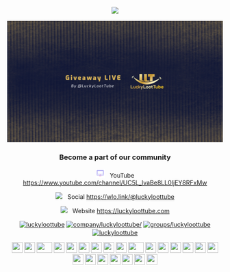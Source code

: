 <p align="center">
  <img src="https://readme-typing-svg.herokuapp.com?color=F70000&lines=LuckyLootTube+-+Digital+Philanthropy%E2%9D%A4%EF%B8%8F">
</p>
<p align="center"> <img src="LLT-Banner.png" /> </p>
<h3 align="center">Become a part of our community</h3>

<div align="center">

<img src="x.gif?raw=true" width="21" />&nbsp;&nbsp; YouTube https://www.youtube.com/channel/UC5L_lvaBe8LL0IjEY8RFxMw

<img src="https://github.com/Gapur/Gapur/blob/main/assets/message.gif?raw=true" width="21" />&nbsp;&nbsp; Social https://wlo.link/@luckyloottube

<img src="https://github.com/Gapur/Gapur/blob/main/assets/developer.gif?raw=true" width="21" />&nbsp;&nbsp; Website https://luckyloottube.com

</div>

<p align="center">
<a href="https://twitter.com/luckyloottube" target="blank"><img align="center" src="https://raw.githubusercontent.com/rahuldkjain/github-profile-readme-generator/master/src/images/icons/Social/twitter.svg" alt="luckyloottube" height="30" width="40" /></a>
<a href="https://linkedin.com/in/company/luckyloottube/" target="blank"><img align="center" src="https://raw.githubusercontent.com/rahuldkjain/github-profile-readme-generator/master/src/images/icons/Social/linked-in-alt.svg" alt="company/luckyloottube/" height="30" width="40" /></a>
<a href="https://fb.com/groups/luckyloottube" target="blank"><img align="center" src="https://raw.githubusercontent.com/rahuldkjain/github-profile-readme-generator/master/src/images/icons/Social/facebook.svg" alt="groups/luckyloottube" height="30" width="40" /></a>
<a href="https://instagram.com/luckyloottube" target="blank"><img align="center" src="https://raw.githubusercontent.com/rahuldkjain/github-profile-readme-generator/master/src/images/icons/Social/instagram.svg" alt="luckyloottube" height="30" width="40" /></a>
</p>




  <div align="center">
    <img src="https://cultofthepartyparrot.com/parrots/hd/githubparrot.gif" width="25" height="25"/>
    <img src="https://cultofthepartyparrot.com/flags/hd/iranparrot.gif" width="25" height="25"/>
    <img src="https://cultofthepartyparrot.com/parrots/asyncparrot.gif" width="36" height="25"/>
    <img src="https://cultofthepartyparrot.com/parrots/hd/60fpsparrot.gif" width="25" height="25"/>
    <img src="https://cultofthepartyparrot.com/parrots/hd/jumpingparrot.gif" width="25" height="25"/>
    <img src="https://cultofthepartyparrot.com/parrots/hd/opensourceparrot.gif" width="25" height="25"/>
    <img src="https://cultofthepartyparrot.com/parrots/hd/dealwithitnowparrot.gif" width="25" height="25"/>
    <img src="https://cultofthepartyparrot.com/parrots/hd/hypnoparrotlight.gif" width="25" height="25"/>
    <img src="https://cultofthepartyparrot.com/parrots/databaseparrot.gif" width="25" height="25"/>
    <img src="https://cultofthepartyparrot.com/parrots/fixparrot.gif" width="36" height="25"/>
    <img src="https://cultofthepartyparrot.com/parrots/hd/laptop_parrot.gif" width="25" height="25"/>
    <img src="https://cultofthepartyparrot.com/parrots/hd/spinningparrot.gif" width="25" height="25"/>
    <img src="https://cultofthepartyparrot.com/parrots/hd/levitationparrot.gif" width="25" height="25"/>
    <img src="https://cultofthepartyparrot.com/parrots/hd/meldparrot.gif" width="25" height="25"/>
    <img src="https://cultofthepartyparrot.com/parrots/slomoparrot.gif" width="25" height="25"/>
    <img src="https://cultofthepartyparrot.com/parrots/hd/moonwalkingparrot.gif" width="25" height="25"/>
    <img src="https://cultofthepartyparrot.com/parrots/hd/stableparrot.gif" width="25" height="25"/>
    <img src="https://cultofthepartyparrot.com/parrots/hd/scienceparrot.gif" width="25" height="25"/>
    <img src="https://cultofthepartyparrot.com/parrots/hd/pirateparrot.gif" width="25" height="25"/>
    <img src="https://cultofthepartyparrot.com/parrots/hd/footballparrot.gif" width="25" height="25"/>
    <img src="https://cultofthepartyparrot.com/parrots/hd/illuminatiparrot.gif" width="25" height="25"/>
    <img src="https://cultofthepartyparrot.com/parrots/hd/mustacheparrot.gif" width="25" height="25"/>
      <img src="https://cultofthepartyparrot.com/parrots/hd/hypnoparrotdark.gif" width="25" height="25"/>
</div>
